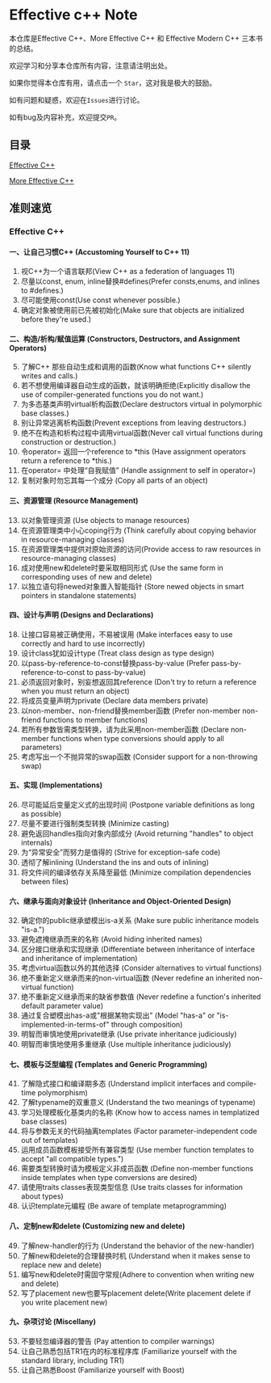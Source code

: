 # Effective c++ Note
本仓库是Effective C++、More Effective C++ 和 Effective Modern C++ 三本书的总结。

欢迎学习和分享本仓库所有内容，注意请注明出处。

如果你觉得本仓库有用，请点击一个 `Star`，这对我是极大的鼓励。

如有问题和疑惑，欢迎在`Issues`进行讨论。

如有bug及内容补充，欢迎提交``PR``。

## 目录

[Effective C++](Effective%20C++.md)

[More Effective C++](More%20Effective%20C++.md)

## 准则速览

### Effective C++

#### 一、让自己习惯C++ (Accustoming Yourself to C++ 11)

1. 视C++为一个语言联邦(View C++ as a federation of languages 11)
2. 尽量以const, enum, inline替换#defines(Prefer consts,enums, and inlines to #defines.)
3. 尽可能使用const(Use const whenever possible.)
4. 确定对象被使用前已先被初始化(Make sure that objects are initialized before they're used.)

#### 二、构造/析构/赋值运算 (Constructors, Destructors, and Assignment Operators)

5. 了解C++ 那些自动生成和调用的函数(Know what functions C++ silently writes and calls.)
6. 若不想使用编译器自动生成的函数，就该明确拒绝(Explicitly disallow the use of compiler-generated functions you do not want.)
7. 为多态基类声明virtual析构函数(Declare destructors virtual in polymorphic base classes.)
8. 别让异常逃离析构函数(Prevent exceptions from leaving destructors.)
9. 绝不在构造和析构过程中调用virtual函数(Never call virtual functions during construction or destruction.)
10. 令operator= 返回一个reference to *this (Have assignment operators return a reference to *this.)
11. 在operator= 中处理“自我赋值” (Handle assignment to self in operator=)
12. 复制对象时勿忘其每一个成分 (Copy all parts of an object)


#### 三、资源管理 (Resource Management)

13. 以对象管理资源 (Use objects to manage resources)
14. 在资源管理类中小心coping行为 (Think carefully about copying behavior in resource-managing classes)
15. 在资源管理类中提供对原始资源的访问(Provide access to raw resources in resource-managing classes)
16. 成对使用new和delete时要采取相同形式 (Use the same form in corresponding uses of new and delete)
17. 以独立语句将newed对象置入智能指针 (Store newed objects in smart pointers in standalone statements)

#### 四、设计与声明 (Designs and Declarations)

18. 让接口容易被正确使用，不易被误用  (Make interfaces easy to use correctly and hard to use incorrectly)
19. 设计class犹如设计type  (Treat class design as type design)
20. 以pass-by-reference-to-const替换pass-by-value  (Prefer pass-by-reference-to-const to pass-by-value)
21. 必须返回对象时，别妄想返回其reference  (Don't try to return a reference when you must return an object)
22. 将成员变量声明为private  (Declare data members private)
23. 以non-member、non-friend替换member函数  (Prefer non-member non-friend functions to member functions)
24. 若所有参数皆需类型转换，请为此采用non-member函数  (Declare non-member functions when type conversions should apply to all parameters)
25. 考虑写出一个不抛异常的swap函数  (Consider support for a non-throwing swap)

#### 五、实现 (Implementations)

26. 尽可能延后变量定义式的出现时间  (Postpone variable definitions as long as possible)
27. 尽量不要进行强制类型转换  (Minimize casting)
28. 避免返回handles指向对象内部成分  (Avoid returning "handles" to object internals)
29. 为“异常安全”而努力是值得的  (Strive for exception-safe code)
30. 透彻了解inlining  (Understand the ins and outs of inlining)
31. 将文件间的编译依存关系降至最低  (Minimize compilation dependencies between files)

#### 六、继承与面向对象设计 (Inheritance and Object-Oriented Design)

32. 确定你的public继承塑模出is-a关系  (Make sure public inheritance models "is-a.")
33. 避免遮掩继承而来的名称  (Avoid hiding inherited names)
34. 区分接口继承和实现继承  (Differentiate between inheritance of interface and inheritance of implementation)
35. 考虑virtual函数以外的其他选择  (Consider alternatives to virtual functions)
36. 绝不重新定义继承而来的non-virtual函数  (Never redefine an inherited non-virtual function)
37. 绝不重新定义继承而来的缺省参数值  (Never redefine a function's inherited default parameter value)
38. 通过复合塑模出has-a或"根据某物实现出"  (Model "has-a" or "is-implemented-in-terms-of" through composition)
39. 明智而审慎地使用private继承  (Use private inheritance judiciously)
40. 明智而审慎地使用多重继承  (Use multiple inheritance judiciously)


#### 七、模板与泛型编程 (Templates and Generic Programming)

41. 了解隐式接口和编译期多态 (Understand implicit interfaces and compile-time polymorphism)
42. 了解typename的双重意义 (Understand the two meanings of typename)
43. 学习处理模板化基类内的名称 (Know how to access names in templatized base classes)
44. 将与参数无关的代码抽离templates (Factor parameter-independent code out of templates)
45. 运用成员函数模板接受所有兼容类型 (Use member function templates to accept "all compatible types.")
46. 需要类型转换时请为模板定义非成员函数 (Define non-member functions inside templates when type conversions are desired)
47. 请使用traits classes表现类型信息 (Use traits classes for information about types)
48. 认识template元编程 (Be aware of template metaprogramming)

#### 八、定制new和delete (Customizing new and delete)

49. 了解new-handler的行为 (Understand the behavior of the new-handler)
50. 了解new和delete的合理替换时机 (Understand when it makes sense to replace new and delete)
51. 编写new和delete时需固守常规(Adhere to convention when writing new and delete)
52. 写了placement new也要写placement delete(Write placement delete if you write placement new)

#### 九、杂项讨论 (Miscellany)

53. 不要轻忽编译器的警告 (Pay attention to compiler warnings)
54. 让自己熟悉包括TR1在内的标准程序库 (Familiarize yourself with the standard library, including TR1)
55. 让自己熟悉Boost (Familiarize yourself with Boost)



